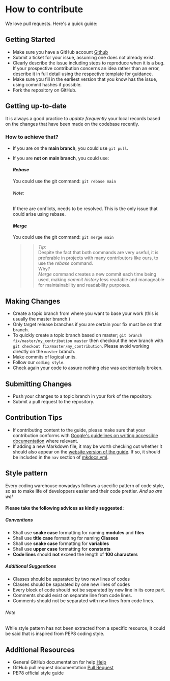 How to contribute
=================

We love pull requests. Here's a quick guide:


Getting Started
---------------

-  Make sure you have a GitHub account <a href="https://github.com/signup/free/" target="_blank">Github</a>
-  Submit a ticket for your issue, assuming one does not already exist.
-  Clearly describe the issue including steps to reproduce when it is a bug. If your prospective contribution concerns an idea rather than an error, describe it in full detail using the respective template for guidance.
-  Make sure you fill in the earliest version that you know has the issue, using commit hashes if possible.
-  Fork the repository on GitHub.


Getting up-to-date 
------------------

It is always a good practice to *update frequently* your local records based on the changes that 
have been made on the codebase recently.
### How to achieve that?

* If you are on the **main branch**, you could use ```git pull```.
* If you are **not on main branch**, you could use:
  #### *Rebase*

  You could use the git command: ``git rebase main``
  
  ###### *Note:*
  <p>If there are conflicts, needs to be resolved.
  This is the only issue that could arise using rebase.</p>
  
  #### *Merge*
   You could use the git command: ``git merge main``
  >>_*Tip:*_<br>Despite the fact that both commands are very useful, it is preferable in projects with many contributors like ours, to use the *rebase* command.
  <br>Why?<br>
     *Merge* command creates a new commit each time being used, making *_commit history_* less readable and manageable for maintainability and readability purposes.


Making Changes
--------------

-  Create a topic branch from where you want to base your work (this is usually the master branch.)
-  Only target release branches if you are certain your fix must be on
   that branch.
-  To quickly create a topic branch based on master;
   ``git branch fix/master/my_contribution master`` then checkout
   the new branch with ``git checkout fix/master/my_contribution``.
   Please avoid working directly on the ``master`` branch.
-  Make commits of logical units.
-  Follow our `coding style`.
-  Check again your code to assure nothing else was accidentally broken.


Submitting Changes
------------------

-  Push your changes to a topic branch in your fork of the repository.
-  Submit a pull request to the repository.


Contribution Tips
-----------------

- If contributing content to the guide, please make sure that your contribution conforms with [Google's guidelines on writing accessible documentation](https://developers.google.com/style/accessibility) where relevant.
- If adding a new Markdown file, it may be worth checking out whether it should also appear on the [website version of the guide](https://e-panourgia.github.io/cosmos-tour/). If so, it should be included in the `nav` section of [mkdocs.yml](https://github.com/zkotti/cosmos-tour/blob/main/mkdocs/mkdocs.yml).


Style pattern
-------------

Every coding warehouse nowadays follows a specific pattern of code style,
so as to make life of developpers easier and their code prettier. *And so are we!*

#### Please take the following advices as kindly suggested:
##### Conventions
- Shall use **snake case** formatting for naming **modules** and **files**
- Shall use **title case** formatting for naming **Classes**
- Shall use **snake case** formatting for **variables**
- Shall use **upper case** formatting for **constants**
- **Code lines** should **not** exceed the length of **100 characters**
  
##### Additional Suggestions
- Classes should be saparated by two new lines of codes
- Classes should be saparated by one new lines of codes
- Every block of code should not be separated by new line in its core part.
- Comments should exist on separate line from code lines.
- Comments should not be separated with new lines from code lines.

###### Note 
  While style pattern has not been extracted from a specific resource,
  it could be said that is inspired from PEP8 coding style. 


Additional Resources
--------------------

- General GitHub documentation for help <a href="https://docs.github.com/en/" target="_blank">Help</a>
- GitHub pull request
   documentation <a href="https://help.github.com/articles/about-pull-requests/" target="_blank">Pull Request</a>
- PEP8 official style guide 
